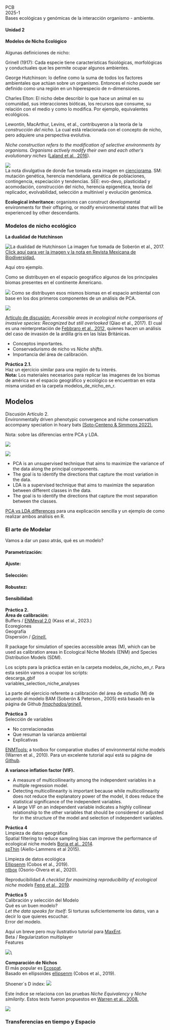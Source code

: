 PCB \
2025-1 \
Bases ecológicas y genómicas de la interacción organismo - ambiente.

#### Unidad 2
#### Modelos de Nicho Ecológico

Algunas definiciones de nicho:

Grinell (1917): Cada especie tiene caracteristicas  fisiológicas, morfológicas y conductuales que les permite ocupar algunos ambientes.

George Hutchinson: lo define como la suma de
todos los factores ambientales que actúan sobre un organismo. Entonces el nicho puede ser definido
como una región en un hiperespecio de n-dimensiones. 

Charles Elton: El nicho debe describir lo que hace un animal en su comunidad, sus interacciones bióticas, los recursos que consume, su relación con el medio y como lo modifica. Por ejemplo, equivalentes ecológicos.

Lewontin, MacArthur, Levins, et al., contribuyeron a la teoría de la *construcción del nicho*. La cual está relacionada con el concepto de nicho, pero adquiere una perspectiva evolutiva.

*Niche construction refers to the modification of selective environments by organisms. Organisms actively modify their own and each other’s evolutionary niches* ([Laland et al., 2016](https://www.ncbi.nlm.nih.gov/pmc/articles/PMC4922671/pdf/10682_2016_Article_9821.pdf)).

![](figuras/construccion_del_nicho.png) \
La nota divulgativa de donde fue tomada esta imagen en  [cienciorama](http://www.cienciorama.unam.mx/a/pdf/335_cienciorama.pdf/). SM: mutación genética, herencia mendeliana, genética de poblaciones, contingencia, especiación y tendencias. SEE: evo-devo, plasticidad y acomodación, construcción del nicho, herencia epigenética, teoría del replicador, evolvabilidad, selección a multinivel y evolución genómica.

**Ecological inheritance:** organisms can construct developmental environments for their offspring, or modify environmental states that will be experienced by other descendants.

### Modelos de nicho ecológico

**La dualidad de Hutchinson**

![La dualidad de Hutchinson](figuras/Huntchinsons_duality.png)
La imagen fue tomada de Soberón et al., 2017. [Click aquí para ver la imagen y la nota en Revista Mexicana de Biodiversidad.](https://www.redalyc.org/journal/425/42551127018/html/)

Aquí otro ejemplo.

Como se distribuyen en el espacio geográfico algunos de los principales biomas presentes en el continente Americano. 

![](figuras/ecosystem_in_geographical_space.png)
Como se distribuyen esos mismos biomas en el espacio ambiental con base en los dos primeros componentes de un análisis de PCA.

![](figuras/ecosystems_ecological_space.png)

[Artículo de discusión:](https://www.nature.com/articles/s41598-017-01313-2) *Accessible areas in ecological niche comparisons of invasive species: Recognized but still overlooked* (Qiao et al., 2017). El cual es una reinterpretación de [Febbraro et al., 2012,](https://journals.plos.org/plosone/article/file?id=10.1371/journal.pone.0066559&type=printable) quienes hacen un análisis del caso de invasión de la ardilla gris en las Islas Británicas. 

- Conceptos importantes.
- Conservadurismo de nicho vs *Niche shifts*.
- Importancia del área de calibración.


**Práctica 2.1.** \
Haz un ejercicio similar para una región de tu interés.\
**Nota:** Los materiales necesarios para replicar las imagenes de los biomas de américa en el espacio geográfico y ecológico se encuentran en esta misma unidad en la carpeta modelos_de_nicho_en_r. 

## Modelos
Discusión Artículo 2. \
Environmentally driven phenotypic convergence and niche conservatism accompany speciation in hoary bats
[(Soto‑Centeno & Simmons 2022).](https://www.nature.com/articles/s41598-022-26453-y)

Nota: sobre las diferencias entre PCA y LDA.



![](figuras/PCA_iris.png)

![](figuras/LDA_iris.png)

-  PCA is an unsupervised technique that aims to maximize the variance of the data along the principal components. 
- The goal is to identify the directions that capture the most variation in the data. 
- LDA is a supervised technique that aims to maximize the separation between different classes in the data.
- The goal is to identify the directions that capture the most separation between the classes.

[PCA vs LDA differences](https://vitalflux.com/pca-vs-lda-differences-lots-examples/) para una explicación sencilla y un ejemplo de como realizar ambos análisis en R.

### El arte de Modelar
Vamos a dar un paso atrás, qué es un modelo?
#### Parametrización:
#### Ajuste: 
#### Selección:
#### Robustez:
#### Sensibilidad:

**Práctica 2.** \
**Área de calibración:**\
Buffers / 
[ENMeval 2.0](https://jamiemkass.github.io/ENMeval/articles/ENMeval-2.0-vignette.html#select) (Kass et al., 2023.) \
Ecoregiones \
Geografía \
Dispersión / *[Grinell.](https://github.com/fmachados/grinnell)*

R package for simulation of species accessible areas (M), which can be used as calibration areas in Ecological Niche Models (ENM) and Species Distribution Models (SDM).

Los scipts para la práctica están en la carpeta modelos_de_nicho_en_r.
Para esta sesión vamos a ocupar los scripts: \
descarga_gbif \
variables_selection_niche_analyses

La parte del ejercicio referente a calibración del área de estudio (M) de acuerdo al modelo BAM (Soberón & Peterson., 2005) está basado en la página de Github *[fmachados/grinell.](https://github.com/fmachados/grinnell)*

**Práctica 3** \
Selección de variables
- No correlacionadas
- Que resuman la varianza ambiental
- Explicativas

[ENMTools:](https://nsojournals.onlinelibrary.wiley.com/doi/10.1111/j.1600-0587.2009.06142.x) a toolbox for comparative studies of environmental niche models (Warren et al., 2010). Para un excelente tutorial aquí está su página de [Github](https://github.com/danlwarren/ENMTools). 

**A variance inflation factor (VIF).**
 - A measure of multicollinearity among the independent variables in a multiple regression model.
 - Detecting multicollinearity is important because while multicollinearity does not reduce the explanatory power of the model, it does reduce the statistical significance of the independent variables. 
 - A large VIF on an independent variable indicates a highly collinear relationship to the other variables that should be considered or adjusted for in the structure of the model and selection of independent variables.

**Práctica 4**  
Limpieza de datos geográfica \
Spatial filtering to reduce sampling bias can improve the performance of ecological niche models [Boria et al., 2014](https://www.researchgate.net/publication/260014616_Spatial_filtering_to_reduce_sampling_bias_can_improve_the_performance_of_ecological_niche_models). \
[spThin](https://www.nature.com/articles/s41559-019-0972-5) (Aiello-Lammens et al 2015).

Limpieza de datos ecológica \
[Ellipsenm](https://github.com/marlonecobos/ellipsenm) (Cobos et al., 2019). \
[ntbox](https://luismurao.github.io/Instalacion_ntbox.html)
(Osorio-Olvera et al., 2020).

Reproducibilidad *A checklist for maximizing reproducibility of ecological niche models* [Feng et al., 2019](https://www.nature.com/articles/s41559-019-0972-5).

**Práctica 5** \
Calibración y selección del Modelo \
Qué es un buen modelo? \
*Let the data speaks for itself*: Si torturas suficientemente los datos, van a decir lo que quieres escuchar. \
Error del modelo.

Aquí un breve pero muy ilustrativo tutorial para [MaxEnt](https://josephgrinnell.weebly.com/exercise-tuning-maxent-using-beta-and-aic.html). \
Beta / Regularization multiplayer \
Features

![](figuras/MaxEnt_tunning.png)\

**Comparación de Nichos** \
El más popular es [Ecospat](http://cran.nexr.com/web/packages/ecospat/ecospat.pdf). \
Basado en ellipsoides [ellipsenm](https://github.com/marlonecobos/ellipsenm) (Cobos et al., 2019).

Shoener´s D index: 
![](figuras/D_shoenner.png)

Este índice se relaciona con las pruebas 
*Niche Equivalency* y 
*Niche similarity*. Estos tests fueron propuestos en [Warren et al., 2008.](https://onlinelibrary.wiley.com/doi/10.1111/j.1558-5646.2008.00482.x)

![](figuras/niche_comparison.png)

### Transferencias en tiempo y Espacio
